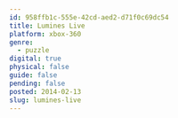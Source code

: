 ```yaml
---
id: 958ffb1c-555e-42cd-aed2-d71f0c69dc54
title: Lumines Live
platform: xbox-360
genre:
  - puzzle
digital: true
physical: false
guide: false
pending: false
posted: 2014-02-13
slug: lumines-live
---
```


